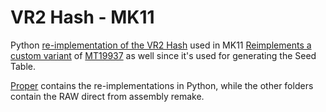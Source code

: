 # VR2 Hash - MK11
Python [re-implementation of the VR2 Hash](/proper/Hasher.py) used in MK11
[Reimplements a custom variant](/proper/MersenneTwister.py) of [MT19937](https://en.wikipedia.org/wiki/Mersenne_Twister) as well since it's used for generating the Seed Table.

[Proper](/proper) contains the re-implementations in Python, while the other folders contain the RAW direct from assembly remake.